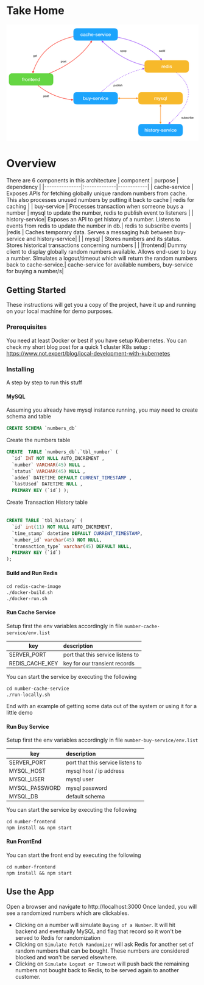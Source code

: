 # Take Home

![alt text](https://raw.githubusercontent.com/xtrycatchx/mr-takehome/master/overview.png)

# Overview
There are 6 components in this architecture
| component     |   purpose    | dependency |
|---------------|:-------------|------------|
| cache-service | Exposes APIs for fetching globally unique random numbers from cache. This also processes unused numbers by putting it back to cache | redis for caching |
| buy-service | Processes transaction when someone buys a number | mysql to update the number, redis to publish event to listeners |
| history-service| Exposes an API to get history of a number. Listens to events from redis to update the number in db.| redis to subscribe events |
|redis | Caches temporary data. Serves a messaging hub between buy-service and history-service| |
| mysql | Stores numbers and its status. Stores historical transactions concerning numbers | |
|frontend| Dummy client to display globally random numbers available. Allows end-user to buy a number. SImulates a logout/timeout which will return the random numbers back to cache-service.| cache-service for available numbers, buy-service for buying a number/s|

## Getting Started

These instructions will get you a copy of the project, have it up and running on your local machine for demo purposes. 



### Prerequisites

You need at least Docker or best if you have setup Kubernetes. You can check my short blog post for a quick 1 cluster K8s setup : https://www.not.expert/blog/local-development-with-kubernetes

### Installing

A step by step to run this stuff

#### MySQL
Assuming you already have mysql instance running, you may need to create schema and table
```SQL
CREATE SCHEMA `numbers_db`
```
Create the numbers table
```SQL
CREATE  TABLE `numbers_db`.`tbl_number` (
  `id` INT NOT NULL AUTO_INCREMENT ,
  `number` VARCHAR(45) NULL ,
  `status` VARCHAR(45) NULL ,
  `added` DATETIME DEFAULT CURRENT_TIMESTAMP ,
  `lastUsed` DATETIME NULL ,
  PRIMARY KEY (`id`) );
```
Create Transaction History table
```SQL

CREATE TABLE `tbl_history` (
  `id` int(11) NOT NULL AUTO_INCREMENT,
  `time_stamp` datetime DEFAULT CURRENT_TIMESTAMP,
  `number_id` varchar(45) NOT NULL,
  `transaction_type` varchar(45) DEFAULT NULL,
  PRIMARY KEY (`id`)
);

```

#### Build and Run Redis

```
cd redis-cache-image
./docker-build.sh
./docker-run.sh
```

#### Run Cache Service


Setup first the env variables accordingly in file `number-cache-service/env.list`

| key   |     description 
|----------|:-------------|
| SERVER_PORT | port that this service listens to|
| REDIS_CACHE_KEY | key for our transient records  |

You can start the service by executing the following

```
cd number-cache-service
./run-locally.sh
```

End with an example of getting some data out of the system or using it for a little demo

#### Run Buy Service

Setup first the env variables accordingly in file `number-buy-service/env.list`

| key   |     description 
|----------|:-------------|
| SERVER_PORT | port that this service listens to|
| MYSQL_HOST | mysql host / ip address  |
| MYSQL_USER | mysql user |
| MYSQL_PASSWORD | mysql password |
| MYSQL_DB | default schema |


You can start the service by executing the following
```
cd number-frontend
npm install && npm start
```

#### Run FrontEnd

You can start the front end by executing the following
```
cd number-frontend
npm install && npm start
```

## Use the App

Open a browser and navigate to http://localhost:3000
Once landed, you will see a randomized numbers which are clickables.

* Clicking on a number will simulate `Buying of a Number`. It will hit backend and eventually MySQL and flag that record so it won't be served to Redis for randomization
* Clicking on `Simulate Fetch Randomizer` will ask Redis for another set of random numbers that can be bought. These numbers are considered blocked and won't be served elsewhere.
* Clicking on `Simulate Logout or Timeout` will push back the remaining numbers not bought back to Redis, to be served again to another customer.
